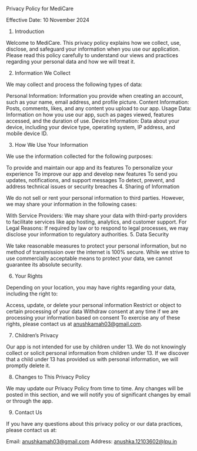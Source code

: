 Privacy Policy for MediCare

Effective Date: 10 November 2024

1. Introduction

Welcome to MediCare. This privacy policy explains how we collect, use, disclose, and safeguard your information when you use our application. Please read this policy carefully to understand our views and practices regarding your personal data and how we will treat it.

2. Information We Collect

We may collect and process the following types of data:

Personal Information: Information you provide when creating an account, such as your name, email address, and profile picture.
Content Information: Posts, comments, likes, and any content you upload to our app.
Usage Data: Information on how you use our app, such as pages viewed, features accessed, and the duration of use.
Device Information: Data about your device, including your device type, operating system, IP address, and mobile device ID.


3. How We Use Your Information

We use the information collected for the following purposes:

To provide and maintain our app and its features
To personalize your experience
To improve our app and develop new features
To send you updates, notifications, and support messages
To detect, prevent, and address technical issues or security breaches
4. Sharing of Information

We do not sell or rent your personal information to third parties. However, we may share your information in the following cases:

With Service Providers: We may share your data with third-party providers to facilitate services like app hosting, analytics, and customer support.
For Legal Reasons: If required by law or to respond to legal processes, we may disclose your information to regulatory authorities.
5. Data Security

We take reasonable measures to protect your personal information, but no method of transmission over the internet is 100% secure. While we strive to use commercially acceptable means to protect your data, we cannot guarantee its absolute security.

6. Your Rights

Depending on your location, you may have rights regarding your data, including the right to:

Access, update, or delete your personal information
Restrict or object to certain processing of your data
Withdraw consent at any time if we are processing your information based on consent
To exercise any of these rights, please contact us at anushkamah03@gmail.com.

7. Children’s Privacy

Our app is not intended for use by children under 13. We do not knowingly collect or solicit personal information from children under 13. If we discover that a child under 13 has provided us with personal information, we will promptly delete it.

8. Changes to This Privacy Policy

We may update our Privacy Policy from time to time. Any changes will be posted in this section, and we will notify you of significant changes by email or through the app.

9. Contact Us

If you have any questions about this privacy policy or our data practices, please contact us at:

Email: anushkamah03@gmail.com
Address: anushka.12103602@lpu.in

